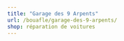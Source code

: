 ```yaml
---
title: "Garage des 9 Arpents"
url: /bouafle/garage-des-9-arpents/
shop: réparation de voitures
---
```

